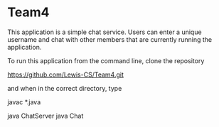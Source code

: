 # Team4
This application is a simple chat service. Users can enter a unique username and chat with other members that are currently running the application. 

To run this application from the command line, clone the repository

https://github.com/Lewis-CS/Team4.git

and when in the correct directory, type

javac *.java

java ChatServer
java Chat
